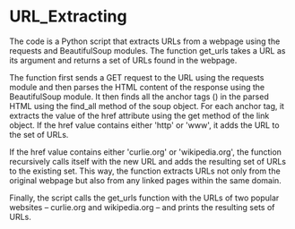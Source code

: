 # URL_Extracting
The code is a Python script that extracts URLs from a webpage using the requests and BeautifulSoup modules. The function get_urls takes a URL as its argument and returns a set of URLs found in the webpage.

The function first sends a GET request to the URL using the requests module and then parses the HTML content of the response using the BeautifulSoup module. It then finds all the anchor tags (<a>) in the parsed HTML using the find_all method of the soup object. For each anchor tag, it extracts the value of the href attribute using the get method of the link object. If the href value contains either 'http' or 'www', it adds the URL to the set of URLs.

If the href value contains either 'curlie.org' or 'wikipedia.org', the function recursively calls itself with the new URL and adds the resulting set of URLs to the existing set. This way, the function extracts URLs not only from the original webpage but also from any linked pages within the same domain.

Finally, the script calls the get_urls function with the URLs of two popular websites – curlie.org and wikipedia.org – and prints the resulting sets of URLs.
